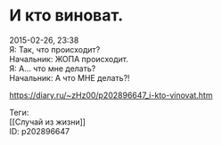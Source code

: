 И кто виноват.
===============

   
 2015-02-26, 23:38   
  Я: Так, что происходит?   
 Начальник: ЖОПА происходит.   
 Я: А... что мне делать?   
 Начальник: А что МНЕ делать?!   
    
 <https://diary.ru/~zHz00/p202896647_i-kto-vinovat.htm>   
   
 Теги:   
 [[Случай из жизни]]   
 ID: p202896647